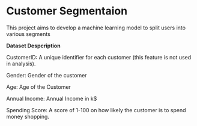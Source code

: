 # Customer Segmentaion
This project aims to develop a machine learning model to split users into various segments

**Dataset Despcription**

CustomerID: A unique identifier for each customer (this feature is not used in analysis).

Gender: Gender of the customer

Age: Age of the Customer

Annual Income: Annual Income in k$

Spending Score: A score of 1-100 on how likely the customer is to spend money shopping.
